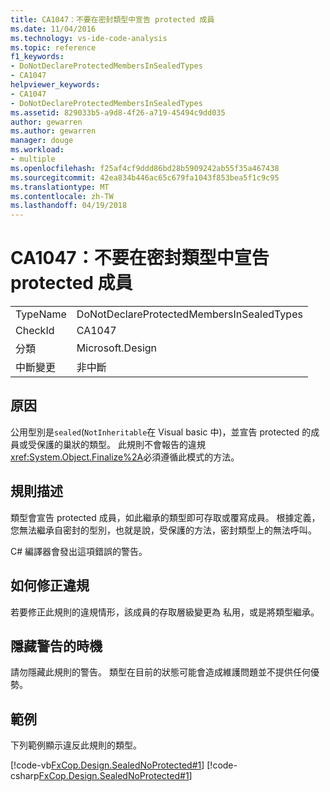 ```yaml
---
title: CA1047：不要在密封類型中宣告 protected 成員
ms.date: 11/04/2016
ms.technology: vs-ide-code-analysis
ms.topic: reference
f1_keywords:
- DoNotDeclareProtectedMembersInSealedTypes
- CA1047
helpviewer_keywords:
- CA1047
- DoNotDeclareProtectedMembersInSealedTypes
ms.assetid: 829033b5-a9d8-4f26-a719-45494c9dd035
author: gewarren
ms.author: gewarren
manager: douge
ms.workload:
- multiple
ms.openlocfilehash: f25af4cf9ddd86bd28b5909242ab55f35a467438
ms.sourcegitcommit: 42ea834b446ac65c679fa1043f853bea5f1c9c95
ms.translationtype: MT
ms.contentlocale: zh-TW
ms.lasthandoff: 04/19/2018
---
```

# <a name="ca1047-do-not-declare-protected-members-in-sealed-types"></a>CA1047：不要在密封類型中宣告 protected 成員
|||
|-|-|
|TypeName|DoNotDeclareProtectedMembersInSealedTypes|
|CheckId|CA1047|
|分類|Microsoft.Design|
|中斷變更|非中斷|

## <a name="cause"></a>原因
 公用型別是`sealed`(`NotInheritable`在 Visual basic 中)，並宣告 protected 的成員或受保護的巢狀的類型。 此規則不會報告的違規<xref:System.Object.Finalize%2A>必須遵循此模式的方法。

## <a name="rule-description"></a>規則描述
 類型會宣告 protected 成員，如此繼承的類型即可存取或覆寫成員。 根據定義，您無法繼承自密封的型別，也就是說，受保護的方法，密封類型上的無法呼叫。

 C# 編譯器會發出這項錯誤的警告。

## <a name="how-to-fix-violations"></a>如何修正違規
 若要修正此規則的違規情形，該成員的存取層級變更為 私用，或是將類型繼承。

## <a name="when-to-suppress-warnings"></a>隱藏警告的時機
 請勿隱藏此規則的警告。 類型在目前的狀態可能會造成維護問題並不提供任何優勢。

## <a name="example"></a>範例
 下列範例顯示違反此規則的類型。

 [!code-vb[FxCop.Design.SealedNoProtected#1](../code-quality/codesnippet/VisualBasic/ca1047-do-not-declare-protected-members-in-sealed-types_1.vb)]
 [!code-csharp[FxCop.Design.SealedNoProtected#1](../code-quality/codesnippet/CSharp/ca1047-do-not-declare-protected-members-in-sealed-types_1.cs)]